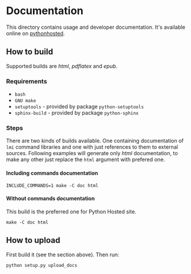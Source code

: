 Documentation
=============
This directory contains usage and developer documentation.
It's available online on [pythonhosted][].

How to build
------------
Supported builds are *html*, *pdflatex* and *epub*.

### Requirements

  * `bash`
  * `GNU make`
  * `setuptools` - provided by package `python-setuptools`
  * `sphinx-build` - provided by package `python-sphinx`

### Steps
There are two kinds of builds available. One containing documentation of `lmi`
command libraries and one with just references to them to external sources.
Following examples will generate only *html* documentation, to make any other
just replace the `html` argument with prefered one.

#### Including commands documentation

    INCLUDE_COMMANDS=1 make -C doc html

#### Without commands documentation
This build is the preferred one for Python Hosted site.

    make -C doc html

How to upload
-------------
First build it (see the section above).
Then run:

    python setup.py upload_docs

[pythonhosted]: http://pythonhosted.org/openlmi-scripts/index.html 

